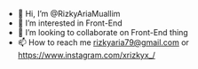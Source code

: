 - 👋 Hi, I’m @RizkyAriaMuallim
- 👀 I’m interested in Front-End 
- 💞️ I’m looking to collaborate on Front-End thing
- 📫 How to reach me rizkyaria79@gmail.com or https://www.instagram.com/xrizkyx_/

<!---
RizkyAriaMuallim/RizkyAriaMuallim is a ✨ special ✨ repository because its `README.md` (this file) appears on your GitHub profile.
You can click the Preview link to take a look at your changes.
--->
